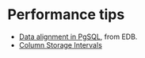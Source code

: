 # Performance tips

- [Data alignment in PgSQL](https://www.enterprisedb.com/postgres-tutorials/data-alignment-postgresql), from EDB.
- [Column Storage Intervals](https://www.enterprisedb.com/blog/column-storage-intervals)
